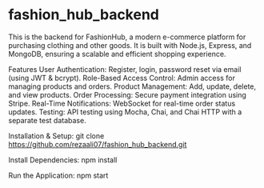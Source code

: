 # fashion_hub_backend
This is the backend for FashionHub, a modern e-commerce platform for purchasing clothing and other goods. It is built with Node.js, Express, and MongoDB, ensuring a scalable and efficient shopping experience.

Features
User Authentication: Register, login, password reset via email (using JWT & bcrypt).
Role-Based Access Control: Admin access for managing products and orders.
Product Management: Add, update, delete, and view products.
Order Processing: Secure payment integration using Stripe.
Real-Time Notifications: WebSocket for real-time order status updates.
Testing: API testing using Mocha, Chai, and Chai HTTP with a separate test database.

Installation & Setup:
git clone https://github.com/rezaali07/fashion_hub_backend.git

Install Dependencies:
npm install  

Run the Application:
npm start

